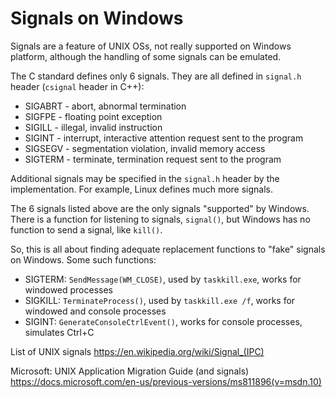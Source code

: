 # Signals on Windows

Signals are a feature of UNIX OSs, not really supported on Windows platform, although the handling of some signals can be emulated.

The C standard defines only 6 signals. They are all defined in `signal.h` header (`csignal` header in C++):
* SIGABRT - abort, abnormal termination
* SIGFPE  - floating point exception
* SIGILL  - illegal, invalid instruction
* SIGINT  - interrupt, interactive attention request sent to the program
* SIGSEGV - segmentation violation, invalid memory access
* SIGTERM - terminate, termination request sent to the program

Additional signals may be specified in the `signal.h` header by the implementation. For example, Linux defines much more signals.

The 6 signals listed above are the only signals "supported" by Windows. There is a function for listening to signals, `signal()`, but Windows has no function to send a signal, like `kill()`.

So, this is all about finding adequate replacement functions to "fake" signals on Windows. Some such functions:
* SIGTERM: `SendMessage(WM_CLOSE)`, used by `taskkill.exe`, works for windowed processes
* SIGKILL: `TerminateProcess()`, used by `taskkill.exe /f`, works for windowed and console processes
* SIGINT: `GenerateConsoleCtrlEvent()`, works for console processes, simulates Ctrl+C

List of UNIX signals
https://en.wikipedia.org/wiki/Signal_(IPC)

Microsoft: UNIX Application Migration Guide (and signals)
https://docs.microsoft.com/en-us/previous-versions/ms811896(v=msdn.10)
